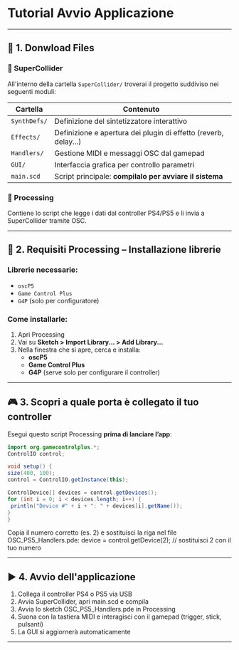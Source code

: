 # Tutorial Avvio Applicazione

---

## 📁 1. Donwload Files

### 🔹 SuperCollider

All'interno della cartella `SuperCollider/` troverai il progetto suddiviso nei seguenti moduli:

| Cartella             | Contenuto                                                        |
|----------------------|------------------------------------------------------------------|
| `SynthDefs/`         | Definizione del sintetizzatore interattivo                      |
| `Effects/`           | Definizione e apertura dei plugin di effetto (reverb, delay...) |
| `Handlers/`          | Gestione MIDI e messaggi OSC dal gamepad                        |
| `GUI/`               | Interfaccia grafica per controllo parametri                     |
| `main.scd`           | Script principale: **compilalo per avviare il sistema**         |

### 🔹 Processing

Contiene lo script che legge i dati dal controller PS4/PS5 e li invia a SuperCollider tramite OSC.

---

## 🧰 2. Requisiti Processing – Installazione librerie

### Librerie necessarie:

- `oscP5`  
- `Game Control Plus`  
- `G4P` (solo per configuratore)

### Come installarle:

1. Apri Processing
2. Vai su **Sketch > Import Library... > Add Library...**
3. Nella finestra che si apre, cerca e installa:
   - **oscP5**
   - **Game Control Plus**
   - **G4P** (serve solo per configurare il controller)

---

## 🎮 3. Scopri a quale porta è collegato il tuo controller

Esegui questo script Processing **prima di lanciare l’app**:

```java
import org.gamecontrolplus.*;
ControlIO control;

void setup() {
size(400, 100);
control = ControlIO.getInstance(this);

ControlDevice[] devices = control.getDevices();
for (int i = 0; i < devices.length; i++) {
 println("Device #" + i + ": " + devices[i].getName());
}
}
```

Copia il numero corretto (es. 2) e sostituisci la riga nel file OSC_PS5_Handlers.pde:
device = control.getDevice(2);  // sostituisci 2 con il tuo numero

---

## ▶️ 4. Avvio dell'applicazione

1. Collega il controller PS4 o PS5 via USB
2. Avvia SuperCollider, apri main.scd e compila
3. Avvia lo sketch OSC_PS5_Handlers.pde in Processing
4. Suona con la tastiera MIDI e interagisci con il gamepad (trigger, stick, pulsanti)
5. La GUI si aggiornerà automaticamente

---